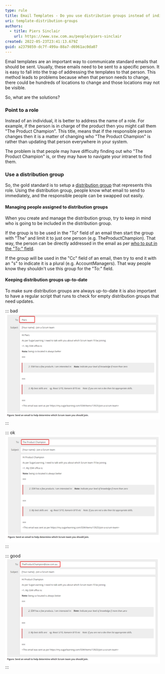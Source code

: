 ```yaml
---
type: rule
title: Email Templates - Do you use distribution groups instead of individuals?
uri: template-distribution-groups
authors:
  - title: Piers Sinclair
    url: https://www.ssw.com.au/people/piers-sinclair
created: 2022-05-23T23:41:13.679Z
guid: a2379859-dc7f-499a-88a7-d6961ac0da07
---
```


Email templates are an important way to communicate standard emails that should be sent. Usually, these emails need to be sent to a specific person. It is easy to fall into the trap of addressing the templates to that person. This method leads to problems because when that person needs to change, there could be hundreds of locations to change and those locations may not be visible.

So, what are the solutions?

<!--endintro-->

### Point to a role
Instead of an individual, it is better to address the name of a role. For example, if the person is in charge of the product then you might call them "The Product Champion". This title, means that if the responsible person changes then it is a matter of changing who "The Product Champion" is rather than updating that person everywhere in your system.

The problem is that people may have difficulty finding out who "The Product Champion" is, or they may have to navigate your intranet to find them.

### Use a distribution group
So, the gold standard is to setup a [distribution group](https://docs.microsoft.com/en-us/exchange/recipients-in-exchange-online/manage-distribution-groups/manage-distribution-groups) that represents this role. Using the distribution group, people know what email to send to immediately, and the responsible people can be swapped out easily.

#### Managing people assigned to distribution groups
When you create and manage the distribution group, try to keep in mind who is going to be included in the distribution group. 

If the group is to be used in the "To" field of an email then start the group with "The" and limit it to just one person (e.g. TheProductChampion). That way, the person can be directly addressed in the email as per [who to put in the "To:" field](/do-you-know-who-to-put-in-the-to-field).

If the group will be used in the "Cc" field of an email, then try to end it with an "s" to indicate it is a plural (e.g. AccountManagers). That way people know they shouldn't use this group for the "To:" field.

#### Keeping distribution groups up-to-date
To make sure distribution groups are always up-to-date it is also important to have a regular script that runs to check for empty distribution groups that need updates.

::: bad
![Figure: Bad example - Someone is directly addressed](badexamplepiersaddresseddirectlyredbox.png)
:::

::: ok
![Figure: OK example - A moniker is used](okayexampleproductchampionmonikerusedredbox.png)
:::

::: good
![Figure: Good example - A distribution group is used](goodexampleproductchampiondistributiongroupusedredbox.png)
:::
